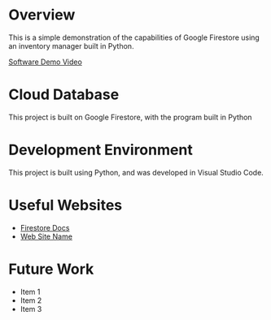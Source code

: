 # Overview

This is a simple demonstration of the capabilities of Google Firestore using an inventory manager built in Python.

[Software Demo Video](http://youtube.link.goes.here)

# Cloud Database

This project is built on Google Firestore, with the program built in Python

# Development Environment

This project is built using Python, and was developed in Visual Studio Code.

# Useful Websites

- [Firestore Docs](https://firebase.google.com/docs/firestore/quickstart#c)
- [Web Site Name](http://url.link.goes.here)

# Future Work

- Item 1
- Item 2
- Item 3